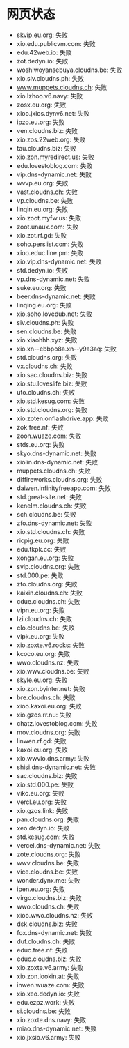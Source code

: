 # 网页状态
- skvip.eu.org: 失败
- xio.edu.publicvm.com: 失败
- edu.42web.io: 失败
- zot.dedyn.io: 失败
- woshiwoyansebuya.cloudns.be: 失败
- xio.siv.cloudns.ph: 失败
- www.muppets.cloudns.ch: 失败
- xio.lzhoo.v6.navy: 失败
- zosx.eu.org: 失败
- xioo.jxios.dynv6.net: 失败
- ipzo.eu.org: 失败
- ven.cloudns.biz: 失败
- xio.zos.22web.org: 失败
- tau.cloudns.biz: 失败
- xio.zon.myredirect.us: 失败
- edu.lovestoblog.com: 失败
- vip.dns-dynamic.net: 失败
- wvvp.eu.org: 失败
- vast.cloudns.ch: 失败
- vp.cloudns.be: 失败
- linqin.eu.org: 失败
- xio.zoot.myfw.us: 失败
- zoot.unaux.com: 失败
- xio.zot.rf.gd: 失败
- soho.perslist.com: 失败
- xioo.educ.line.pm: 失败
- xio.vip.dns-dynamic.net: 失败
- std.dedyn.io: 失败
- vp.dns-dynamic.net: 失败
- suke.eu.org: 失败
- beer.dns-dynamic.net: 失败
- linqing.eu.org: 失败
- xio.soho.lovedub.net: 失败
- siv.cloudns.ph: 失败
- sen.cloudns.be: 失败
- xio.xiaohhh.xyz: 失败
- xio.xn--ebbpo8a.xn--y9a3aq: 失败
- std.cloudns.org: 失败
- vx.cloudns.ch: 失败
- xio.sac.cloudns.biz: 失败
- xio.stu.loveslife.biz: 失败
- uto.cloudns.ch: 失败
- xio.std.kesug.com: 失败
- xio.std.cloudns.org: 失败
- xio.zoten.onflashdrive.app: 失败
- zok.free.nf: 失败
- zoon.wuaze.com: 失败
- stds.eu.org: 失败
- skyo.dns-dynamic.net: 失败
- xiolin.dns-dynamic.net: 失败
- muppets.cloudns.ch: 失败
- diffireworks.cloudns.org: 失败
- daiwen.infinityfreeapp.com: 失败
- std.great-site.net: 失败
- kenelm.cloudns.ch: 失败
- sch.cloudns.be: 失败
- zfo.dns-dynamic.net: 失败
- xio.std.cloudns.ch: 失败
- ricpig.eu.org: 失败
- edu.tkpk.cc: 失败
- xongan.eu.org: 失败
- svip.cloudns.org: 失败
- std.000.pe: 失败
- zfo.cloudns.org: 失败
- kaixin.cloudns.ch: 失败
- cdue.cloudns.ch: 失败
- vipn.eu.org: 失败
- lzi.cloudns.ch: 失败
- clo.cloudns.be: 失败
- vipk.eu.org: 失败
- xio.zoxte.v6.rocks: 失败
- kcoco.eu.org: 失败
- wwo.cloudns.nz: 失败
- xio.wwv.cloudns.be: 失败
- skyle.eu.org: 失败
- xio.zon.byinter.net: 失败
- bre.cloudns.ch: 失败
- xioo.kaxoi.eu.org: 失败
- xio.gzos.rr.nu: 失败
- chatz.lovestoblog.com: 失败
- mov.cloudns.org: 失败
- linwen.rf.gd: 失败
- kaxoi.eu.org: 失败
- xio.wwvio.dns.army: 失败
- shisi.dns-dynamic.net: 失败
- sac.cloudns.biz: 失败
- xio.std.000.pe: 失败
- viko.eu.org: 失败
- vercl.eu.org: 失败
- xio.gzos.link: 失败
- pan.cloudns.org: 失败
- xeo.dedyn.io: 失败
- std.kesug.com: 失败
- vercel.dns-dynamic.net: 失败
- zote.cloudns.org: 失败
- wwv.cloudns.be: 失败
- vice.cloudns.be: 失败
- wonder.dynx.me: 失败
- ipen.eu.org: 失败
- virgo.cloudns.biz: 失败
- wwo.cloudns.ch: 失败
- xioo.wwo.cloudns.nz: 失败
- dsk.cloudns.biz: 失败
- fox.dns-dynamic.net: 失败
- duf.cloudns.ch: 失败
- educ.free.nf: 失败
- educ.cloudns.biz: 失败
- xio.zoxte.v6.army: 失败
- xio.zon.lookin.at: 失败
- inwen.wuaze.com: 失败
- xio.xeo.dedyn.io: 失败
- edu.ezpz.work: 失败
- si.cloudns.be: 失败
- xio.zoxte.dns.navy: 失败
- miao.dns-dynamic.net: 失败
- xio.jxsio.v6.army: 失败
